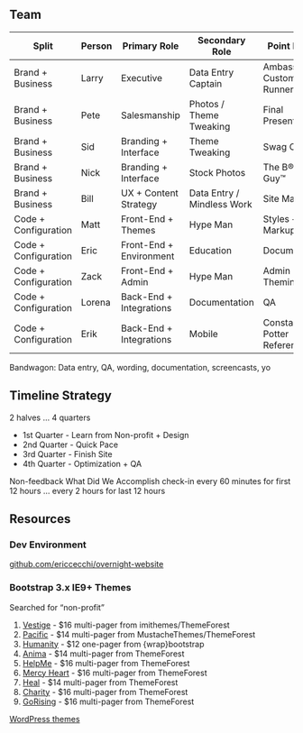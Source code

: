 
## Team

Split | Person | Primary Role | Secondary Role | Point Person
--- | --- | --- | --- | ---
Brand + Business | Larry | Executive | Data Entry Captain | Ambassador to Customer + Runner
Brand + Business | Pete | Salesmanship | Photos / Theme Tweaking | Final Presentation
Brand + Business | Sid | Branding + Interface | Theme Tweaking | Swag Captain
Brand + Business | Nick | Branding + Interface | Stock Photos | The B®and Guy™
Brand + Business | Bill | UX + Content Strategy | Data Entry / Mindless Work | Site Map
Code + Configuration | Matt | Front-End + Themes | Hype Man | Styles + Markup
Code + Configuration | Eric | Front-End + Environment | Education | Documentation
Code + Configuration | Zack | Front-End + Admin | Hype Man | Admin Theming
Code + Configuration | Lorena | Back-End + Integrations | Documentation | QA
Code + Configuration | Erik | Back-End + Integrations | Mobile | Constant Harry Potter References

Bandwagon: Data entry, QA, wording, documentation, screencasts, yo

## Timeline Strategy

2 halves … 4 quarters

- 1st Quarter - Learn from Non-profit + Design
- 2nd Quarter - Quick Pace
- 3rd Quarter - Finish Site
- 4th Quarter - Optimization + QA

Non-feedback What Did We Accomplish check-in every 60 minutes for first 12 hours … every 2 hours for last 12 hours

## Resources

### Dev Environment

[github.com/ericcecchi/overnight-website](https://github.com/ericcecchi/overnight-website)

### Bootstrap 3.x IE9+ Themes

Searched for “non-profit”

1. [Vestige](http://preview.imithemes.com/?theme=Vestige) - $16 multi-pager from imithemes/ThemeForest
2. [Pacific](http://mustachethemes.com/themeforest/previews/?theme=pacific) - $14 multi-pager from MustacheThemes/ThemeForest
3. [Humanity](http://wrapbootstrap.com/preview/WB07J7L1S) - $12 one-pager from {wrap}bootstrap
4. [Anima](http://themeforest.net/item/anima-responsive-pet-rescue-and-shelter-template/full_screen_preview/11172622) - $14 multi-pager from ThemeForest
5. [HelpMe](http://themeforest.net/item/helpme-nonprofit-charity-html-template/full_screen_preview/11062966) - $16 multi-pager from ThemeForest
6. [Mercy Heart](http://themeforest.net/item/-mercy-heart-modern-charity-html-template-/full_screen_preview/10759998) - $16 multi-pager from ThemeForest
7. [Heal](http://themeforest.net/item/heal-one-page-charity-html-template/full_screen_preview/8568747) - $14 multi-pager from ThemeForest
8. [Charity](http://themeforest.net/item/charity-nonprofitngofundraising-html-template/full_screen_preview/9195328) - $16 multi-pager from ThemeForest
9. [GoRising](http://themeforest.net/item/gorising-charity-nonprofit-fundraising-html/full_screen_preview/8545442) - $16 multi-pager from ThemeForest

[WordPress themes](http://www.wpdiv.com/wordpress-themes/nonprofit-wordpress-themes)